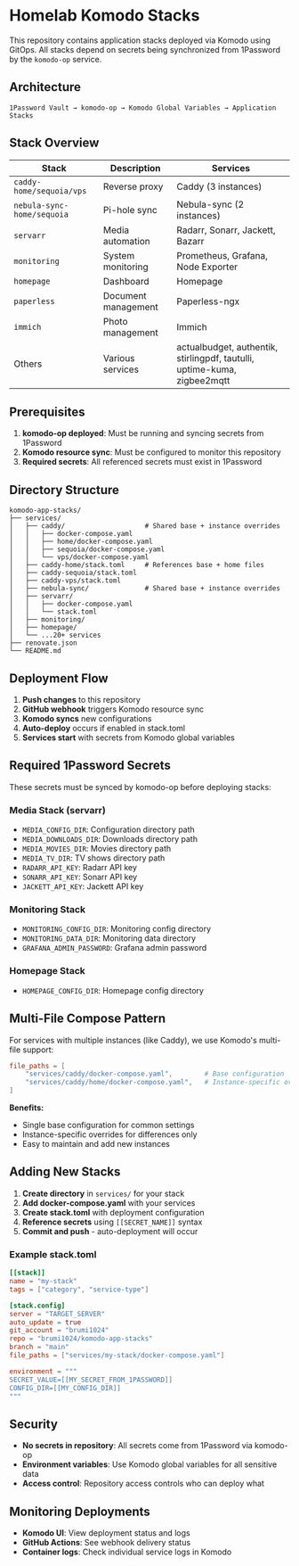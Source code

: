 # Homelab Komodo Stacks

This repository contains application stacks deployed via Komodo using GitOps. All stacks depend on secrets being synchronized from 1Password by the `komodo-op` service.

## Architecture

```
1Password Vault → komodo-op → Komodo Global Variables → Application Stacks
```

## Stack Overview

| Stack | Description | Services |
|-------|-------------|----------|
| `caddy-home/sequoia/vps` | Reverse proxy | Caddy (3 instances) |
| `nebula-sync-home/sequoia` | Pi-hole sync | Nebula-sync (2 instances) |
| `servarr` | Media automation | Radarr, Sonarr, Jackett, Bazarr |
| `monitoring` | System monitoring | Prometheus, Grafana, Node Exporter |
| `homepage` | Dashboard | Homepage |
| `paperless` | Document management | Paperless-ngx |
| `immich` | Photo management | Immich |
| Others | Various services | actualbudget, authentik, stirlingpdf, tautulli, uptime-kuma, zigbee2mqtt |

## Prerequisites

1. **komodo-op deployed**: Must be running and syncing secrets from 1Password
2. **Komodo resource sync**: Must be configured to monitor this repository
3. **Required secrets**: All referenced secrets must exist in 1Password

## Directory Structure

```
komodo-app-stacks/
├── services/
│   ├── caddy/                    # Shared base + instance overrides
│   │   ├── docker-compose.yaml
│   │   ├── home/docker-compose.yaml
│   │   ├── sequoia/docker-compose.yaml
│   │   └── vps/docker-compose.yaml
│   ├── caddy-home/stack.toml     # References base + home files
│   ├── caddy-sequoia/stack.toml
│   ├── caddy-vps/stack.toml
│   ├── nebula-sync/              # Shared base + instance overrides
│   ├── servarr/
│   │   ├── docker-compose.yaml
│   │   └── stack.toml
│   ├── monitoring/
│   ├── homepage/
│   └── ...20+ services
├── renovate.json
└── README.md
```

## Deployment Flow

1. **Push changes** to this repository
2. **GitHub webhook** triggers Komodo resource sync
3. **Komodo syncs** new configurations
4. **Auto-deploy** occurs if enabled in stack.toml
5. **Services start** with secrets from Komodo global variables

## Required 1Password Secrets

These secrets must be synced by komodo-op before deploying stacks:

### Media Stack (servarr)
- `MEDIA_CONFIG_DIR`: Configuration directory path
- `MEDIA_DOWNLOADS_DIR`: Downloads directory path  
- `MEDIA_MOVIES_DIR`: Movies directory path
- `MEDIA_TV_DIR`: TV shows directory path
- `RADARR_API_KEY`: Radarr API key
- `SONARR_API_KEY`: Sonarr API key
- `JACKETT_API_KEY`: Jackett API key

### Monitoring Stack
- `MONITORING_CONFIG_DIR`: Monitoring config directory
- `MONITORING_DATA_DIR`: Monitoring data directory
- `GRAFANA_ADMIN_PASSWORD`: Grafana admin password

### Homepage Stack
- `HOMEPAGE_CONFIG_DIR`: Homepage config directory

## Multi-File Compose Pattern

For services with multiple instances (like Caddy), we use Komodo's multi-file support:

```toml
file_paths = [
    "services/caddy/docker-compose.yaml",        # Base configuration
    "services/caddy/home/docker-compose.yaml",   # Instance-specific overrides
]
```

**Benefits:**
- Single base configuration for common settings
- Instance-specific overrides for differences only
- Easy to maintain and add new instances

## Adding New Stacks

1. **Create directory** in `services/` for your stack
2. **Add docker-compose.yaml** with your services
3. **Create stack.toml** with deployment configuration
4. **Reference secrets** using `[[SECRET_NAME]]` syntax
5. **Commit and push** - auto-deployment will occur

### Example stack.toml
```toml
[[stack]]
name = "my-stack"
tags = ["category", "service-type"]

[stack.config]
server = "TARGET_SERVER"
auto_update = true
git_account = "brumi1024"
repo = "brumi1024/komodo-app-stacks"
branch = "main"
file_paths = ["services/my-stack/docker-compose.yaml"]

environment = """
SECRET_VALUE=[[MY_SECRET_FROM_1PASSWORD]]
CONFIG_DIR=[[MY_CONFIG_DIR]]
"""
```

## Security

- **No secrets in repository**: All secrets come from 1Password via komodo-op
- **Environment variables**: Use Komodo global variables for all sensitive data
- **Access control**: Repository access controls who can deploy what

## Monitoring Deployments

- **Komodo UI**: View deployment status and logs
- **GitHub Actions**: See webhook delivery status
- **Container logs**: Check individual service logs in Komodo